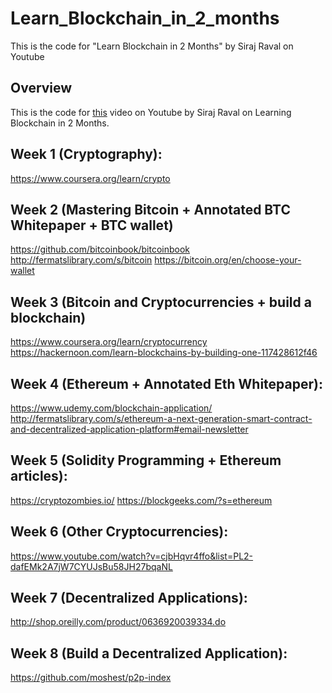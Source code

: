 # Learn_Blockchain_in_2_months
This is the code for "Learn Blockchain in 2 Months" by Siraj Raval on Youtube 


## Overview

This is the code for [this]() video on Youtube by Siraj Raval on Learning Blockchain in 2 Months.


## Week 1 (Cryptography):
https://www.coursera.org/learn/crypto

## Week 2 (Mastering Bitcoin + Annotated BTC Whitepaper + BTC wallet)
https://github.com/bitcoinbook/bitcoinbook
http://fermatslibrary.com/s/bitcoin
https://bitcoin.org/en/choose-your-wallet

## Week 3 (Bitcoin and Cryptocurrencies + build a blockchain)
https://www.coursera.org/learn/cryptocurrency
https://hackernoon.com/learn-blockchains-by-building-one-117428612f46

## Week 4 (Ethereum + Annotated Eth Whitepaper):
https://www.udemy.com/blockchain-application/
http://fermatslibrary.com/s/ethereum-a-next-generation-smart-contract-and-decentralized-application-platform#email-newsletter

## Week 5 (Solidity Programming + Ethereum articles):
https://cryptozombies.io/
https://blockgeeks.com/?s=ethereum

## Week 6 (Other Cryptocurrencies):
https://www.youtube.com/watch?v=cjbHqvr4ffo&list=PL2-dafEMk2A7jW7CYUJsBu58JH27bqaNL

## Week 7 (Decentralized Applications):
http://shop.oreilly.com/product/0636920039334.do

## Week 8 (Build a Decentralized Application):
https://github.com/moshest/p2p-index
